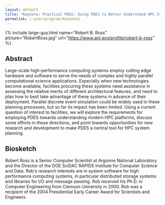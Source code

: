 ```yaml
---
layout: default
title: "Keynote: Practical PDES: Using PDES to Better Understand HPC Systems"
permalink: /:year/program/keynote1
---
```


{% include large-guy.html   name="Robert B. Ross"
                            picture="RobertRoss.jpg"
                            url="https://www.anl.gov/profile/robert-b-ross" %}


## Abstract

Large-scale high-performance computing systems employ cutting edge hardware and software to serve the needs of complex and highly parallel computational science applications. Especially when new technologies become available, facilities procuring these systems need assistance in assessing the relative merits of different architectural features, and need to plan how to best take advantage of these systems in advance of their deployment. Parallel discrete event simulation could be widely used in these planning processes, but so far its impact has been limited. Using a current question of interest to facilities, we will explore the requirements for employing PDES towards understanding modern HPC platforms, discuss some efforts in these directions, and point towards opportunities for new research and development to make PDES a central tool for HPC system planning.

## Biosketch

Robert Ross is a Senior Computer Scientist at Argonne National Laboratory and the Director of the DOE SciDAC RAPIDS Institute for Computer Science and Data. Rob's research interests are in system software for high performance computing systems, in particular distributed storage systems and libraries for I/O and message passing. Rob received his Ph.D. in Computer Engineering from Clemson University in 2000. Rob was a recipient of the 2004 Presidential Early Career Award for Scientists and Engineers.
